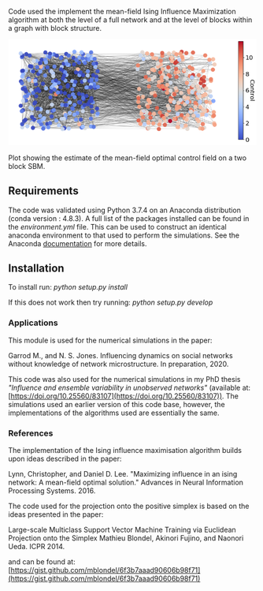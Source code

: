
Code used the implement the mean-field Ising Influence Maximization algorithm at both the level of a full network and at the level of blocks within a graph with block structure.

![](https://github.com/MGarrod1/ising_block_level_influence/blob/master/example/full_control_on_graph.png)

Plot showing the estimate of the mean-field optimal control field on a two block SBM.

## Requirements

The code was validated using Python 3.7.4 on an Anaconda distribution (conda version : 4.8.3). A full list of the packages installed can be found in the *environment.yml* file. This can be used to construct an identical anaconda environment to that used to perform the simulations. See the Anaconda [documentation](https://docs.conda.io/projects/conda/en/latest/user-guide/tasks/manage-environments.html) for more details.

## Installation

To install run: *python setup.py install*

If this does not work then try running: *python setup.py develop*

### Applications

This module is used for the numerical simulations in the paper:

Garrod M., and N. S. Jones. Influencing dynamics on social networks without knowledge of network microstructure. In preparation, 2020.

This code was also used for the numerical simulations in my PhD thesis *"Influence and ensemble variability in unobserved networks"* (available at: [https://doi.org/10.25560/83107](https://doi.org/10.25560/83107)). The simulations used an earlier version of this code base, however, the implementations of the algorithms used are essentially the same.

### References

The implementation of the Ising influence maximisation algorithm builds upon ideas described in the paper: 

Lynn, Christopher, and Daniel D. Lee. "Maximizing influence in an ising network: A mean-field optimal solution." Advances in Neural Information Processing Systems. 2016. 

The code used for the projection onto the positive simplex is based on the ideas presented in the paper:

Large-scale Multiclass Support Vector Machine Training via Euclidean Projection onto the Simplex
Mathieu Blondel, Akinori Fujino, and Naonori Ueda.
ICPR 2014.

and can be found at: [https://gist.github.com/mblondel/6f3b7aaad90606b98f71](https://gist.github.com/mblondel/6f3b7aaad90606b98f71)


